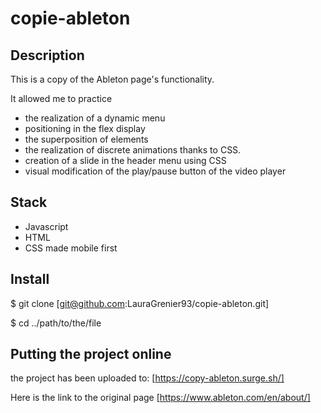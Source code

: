 # copie-ableton

## Description

This is a copy of the Ableton page's functionality.

It allowed me to practice

- the realization of a dynamic menu
- positioning in the flex display
- the superposition of elements
- the realization of discrete animations thanks to CSS.
- creation of a slide in the header menu using CSS
- visual modification of the play/pause button of the video player

## Stack

- Javascript
- HTML
- CSS made mobile first

## Install

$ git clone [git@github.com:LauraGrenier93/copie-ableton.git]

$ cd ../path/to/the/file

## Putting the project online

the project has been uploaded to: [https://copy-ableton.surge.sh/]

Here is the link to the original page
[https://www.ableton.com/en/about/]
